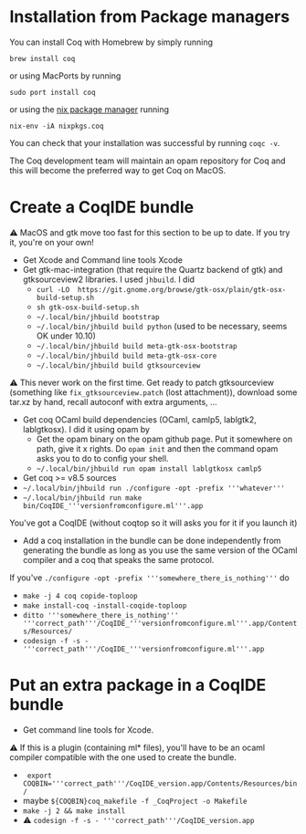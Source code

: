 Installation from Package managers
==================================

You can install Coq with Homebrew by simply running

```
brew install coq
```

or using MacPorts by running

```
sudo port install coq
```

or using the [nix package manager](https://nixos.org/nix/) running

```
nix-env -iA nixpkgs.coq
```

You can check that your installation was successful by running `coqc -v`.

The Coq development team will maintain an opam repository for Coq and this will become the preferred way to get Coq on MacOS.

Create a CoqIDE bundle
======================

:warning: MacOS and gtk move too fast for this section to be up to date. If you try it, you're on your own!

-   Get Xcode and Command line tools Xcode
-   Get gtk-mac-integration (that require the Quartz backend of gtk) and gtksourceview2 libraries. I used `jhbuild`. I did
    -   `curl -LO  https://git.gnome.org/browse/gtk-osx/plain/gtk-osx-build-setup.sh`
    -   `sh gtk-osx-build-setup.sh`
    -   `~/.local/bin/jhbuild bootstrap`
    -   `~/.local/bin/jhbuild build python` (used to be necessary, seems OK under 10.10)
    -   `~/.local/bin/jhbuild build meta-gtk-osx-bootstrap`
    -   `~/.local/bin/jhbuild build meta-gtk-osx-core`
    -   `~/.local/bin/jhbuild build gtksourceview`

:warning: This never work on the first time. Get ready to patch gtksourceview (something like `fix_gtksourceview.patch` (lost attachment)), download some tar.xz by hand, recall autoconf with extra arguments, ...

-   Get coq OCaml build dependencies (OCaml, camlp5, lablgtk2, lablgtkosx). I did it using opam by
    -   Get the opam binary on the opam github page. Put it somewhere on path, give it x rights. Do `opam init` and then the command opam asks you to do to config your shell.
    -   `~/.local/bin/jhbuild run opam install lablgtkosx camlp5`
-   Get coq &gt;= v8.5 sources
-   `~/.local/bin/jhbuild run ./configure -opt -prefix '''whatever'''`
-   `~/.local/bin/jhbuild run make bin/CoqIDE_'''versionfromconfigure.ml'''.app`

You've got a CoqIDE (without coqtop so it will asks you for it if you launch it)

-   Add a coq installation in the bundle can be done independently from generating the bundle as long as you use the same version of the OCaml compiler and a coq that speaks the same protocol.

If you've `./configure -opt -prefix '''somewhere_there_is_nothing'''` do

-   `make -j 4 coq copide-toploop`
-   `make install-coq -install-coqide-toploop`
-   `ditto '''somewhere_there_is_nothing''' '''correct_path'''/CoqIDE_'''versionfromconfigure.ml'''.app/Contents/Resources/`
-   `codesign -f -s - '''correct_path'''/CoqIDE_'''versionfromconfigure.ml'''.app`

Put an extra package in a CoqIDE bundle
=======================================

-   Get command line tools for Xcode.

:warning: If this is a plugin (containing ml\* files), you'll have to be an ocaml compiler compatible with the one used to create the bundle.

-   ` export COQBIN='''correct_path'''/CoqIDE_version.app/Contents/Resources/bin/`
-   maybe `${COQBIN}coq_makefile -f _CoqProject -o Makefile`
-   `make -j 2 && make install`
- :warning: `codesign -f -s - '''correct_path'''/CoqIDE_version.app`

